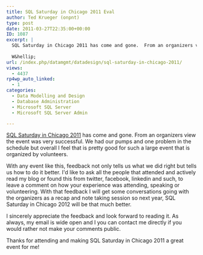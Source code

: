 ```yaml
---
title: SQL Saturday in Chicago 2011 Eval
author: Ted Krueger (onpnt)
type: post
date: 2011-03-27T22:35:00+00:00
ID: 1087
excerpt: |
  SQL Saturday in Chicago 2011 has come and gone.  From an organizers view the event was very successful.  We had our pumps and one problem in the schedule but overall I feel that is pretty good for such a large event that is organized by volunteers.
  
  W&hellip;
url: /index.php/datamgmt/datadesign/sql-saturday-in-chicago-2011/
views:
  - 4437
rp4wp_auto_linked:
  - 1
categories:
  - Data Modelling and Design
  - Database Administration
  - Microsoft SQL Server
  - Microsoft SQL Server Admin

---
```

[SQL Saturday in Chicago 2011][1] has come and gone. From an organizers view the event was very successful. We had our pumps and one problem in the schedule but overall I feel that is pretty good for such a large event that is organized by volunteers.

With any event like this, feedback not only tells us what we did right but tells us how to do it better. I'd like to ask all the people that attended and actively read my blog or found this from twitter, facebook, linkedin and such, to leave a comment on how your experience was attending, speaking or volunteering. With that feedback I will get some conversations going with the organizers as a recap and note taking session so next year, SQL Saturday in Chicago 2012 will be that much better.

I sincerely appreciate the feedback and look forward to reading it. As always, my email is wide open and I you can contact me directly if you would rather not make your comments public.

Thanks for attending and making SQL Saturday in Chicago 2011 a great event for me!

 [1]: http://sqlsaturday.com/67/eventhome.aspx